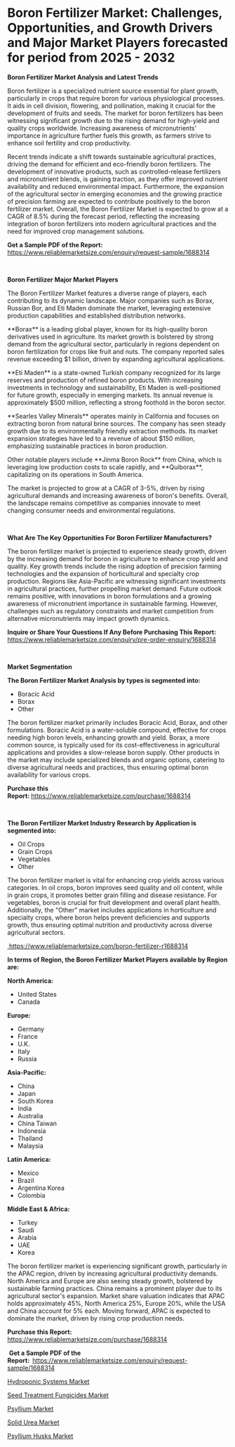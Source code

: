 <p><h1>Boron Fertilizer Market: Challenges, Opportunities, and Growth Drivers and Major Market Players forecasted for period from 2025 - 2032</h1></p><p><strong>Boron Fertilizer Market Analysis and Latest Trends</strong></p>
<p><p>Boron fertilizer is a specialized nutrient source essential for plant growth, particularly in crops that require boron for various physiological processes. It aids in cell division, flowering, and pollination, making it crucial for the development of fruits and seeds. The market for boron fertilizers has been witnessing significant growth due to the rising demand for high-yield and quality crops worldwide. Increasing awareness of micronutrients' importance in agriculture further fuels this growth, as farmers strive to enhance soil fertility and crop productivity.</p><p>Recent trends indicate a shift towards sustainable agricultural practices, driving the demand for efficient and eco-friendly boron fertilizers. The development of innovative products, such as controlled-release fertilizers and micronutrient blends, is gaining traction, as they offer improved nutrient availability and reduced environmental impact. Furthermore, the expansion of the agricultural sector in emerging economies and the growing practice of precision farming are expected to contribute positively to the boron fertilizer market. Overall, the Boron Fertilizer Market is expected to grow at a CAGR of 8.5% during the forecast period, reflecting the increasing integration of boron fertilizers into modern agricultural practices and the need for improved crop management solutions.</p></p>
<p><strong>Get a Sample PDF of the Report:&nbsp;</strong> <a href="https://www.reliablemarketsize.com/enquiry/request-sample/1688314?utm_campaign=1131&utm_medium=2&utm_source=Github&utm_content=ia&utm_term=30032025&utm_id=boron-fertilizer">https://www.reliablemarketsize.com/enquiry/request-sample/1688314</a></p>
<p>&nbsp;</p>
<p><strong>Boron Fertilizer Major Market Players</strong></p>
<p><p>The Boron Fertilizer Market features a diverse range of players, each contributing to its dynamic landscape. Major companies such as Borax, Russian Bor, and Eti Maden dominate the market, leveraging extensive production capabilities and established distribution networks.</p><p>**Borax** is a leading global player, known for its high-quality boron derivatives used in agriculture. Its market growth is bolstered by strong demand from the agricultural sector, particularly in regions dependent on boron fertilization for crops like fruit and nuts. The company reported sales revenue exceeding $1 billion, driven by expanding agricultural applications.</p><p>**Eti Maden** is a state-owned Turkish company recognized for its large reserves and production of refined boron products. With increasing investments in technology and sustainability, Eti Maden is well-positioned for future growth, especially in emerging markets. Its annual revenue is approximately $500 million, reflecting a strong foothold in the boron sector.</p><p>**Searles Valley Minerals** operates mainly in California and focuses on extracting boron from natural brine sources. The company has seen steady growth due to its environmentally friendly extraction methods. Its market expansion strategies have led to a revenue of about $150 million, emphasizing sustainable practices in boron production.</p><p>Other notable players include **Jinma Boron Rock** from China, which is leveraging low production costs to scale rapidly, and **Quiborax**, capitalizing on its operations in South America.</p><p>The market is projected to grow at a CAGR of 3-5%, driven by rising agricultural demands and increasing awareness of boron's benefits. Overall, the landscape remains competitive as companies innovate to meet changing consumer needs and environmental regulations.</p></p>
<p>&nbsp;</p>
<p><strong>What Are The Key Opportunities For Boron Fertilizer Manufacturers?</strong></p>
<p><p>The boron fertilizer market is projected to experience steady growth, driven by the increasing demand for boron in agriculture to enhance crop yield and quality. Key growth trends include the rising adoption of precision farming technologies and the expansion of horticultural and specialty crop production. Regions like Asia-Pacific are witnessing significant investments in agricultural practices, further propelling market demand. Future outlook remains positive, with innovations in boron formulations and a growing awareness of micronutrient importance in sustainable farming. However, challenges such as regulatory constraints and market competition from alternative micronutrients may impact growth dynamics.</p></p>
<p><strong>Inquire or Share Your Questions If Any Before Purchasing This Report:</strong> <a href="https://www.reliablemarketsize.com/enquiry/pre-order-enquiry/1688314?utm_campaign=1131&utm_medium=2&utm_source=Github&utm_content=ia&utm_term=30032025&utm_id=boron-fertilizer">https://www.reliablemarketsize.com/enquiry/pre-order-enquiry/1688314</a></p>
<p>&nbsp;</p>
<p><strong>Market Segmentation</strong></p>
<p><strong>The Boron Fertilizer Market Analysis by types is segmented into:</strong></p>
<p><ul><li>Boracic Acid</li><li>Borax</li><li>Other</li></ul></p>
<p><p>The boron fertilizer market primarily includes Boracic Acid, Borax, and other formulations. Boracic Acid is a water-soluble compound, effective for crops needing high boron levels, enhancing growth and yield. Borax, a more common source, is typically used for its cost-effectiveness in agricultural applications and provides a slow-release boron supply. Other products in the market may include specialized blends and organic options, catering to diverse agricultural needs and practices, thus ensuring optimal boron availability for various crops.</p></p>
<p><strong>Purchase this Report:&nbsp;</strong><a href="https://www.reliablemarketsize.com/purchase/1688314?utm_campaign=1131&utm_medium=2&utm_source=Github&utm_content=ia&utm_term=30032025&utm_id=boron-fertilizer">https://www.reliablemarketsize.com/purchase/1688314</a></p>
<p>&nbsp;</p>
<p><strong>The Boron Fertilizer Market Industry Research by Application is segmented into:</strong></p>
<p><ul><li>Oil Crops</li><li>Grain Crops</li><li>Vegetables</li><li>Other</li></ul></p>
<p><p>The boron fertilizer market is vital for enhancing crop yields across various categories. In oil crops, boron improves seed quality and oil content, while in grain crops, it promotes better grain filling and disease resistance. For vegetables, boron is crucial for fruit development and overall plant health. Additionally, the "Other" market includes applications in horticulture and specialty crops, where boron helps prevent deficiencies and supports growth, thus ensuring optimal nutrition and productivity across diverse agricultural sectors.</p></p>
<p><a href="https://www.reliablemarketsize.com/boron-fertilizer-r1688314?utm_campaign=1131&utm_medium=2&utm_source=Github&utm_content=ia&utm_term=30032025&utm_id=boron-fertilizer">&nbsp;https://www.reliablemarketsize.com/boron-fertilizer-r1688314</a></p>
<p><strong>In terms of Region, the Boron Fertilizer Market Players available by Region are:</strong></p>
<p>
    <p> <strong> North America: </strong>
        <ul>
            <li>United States</li>
            <li>Canada</li>
        </ul>
        </p> 
    <p> <strong> Europe: </strong>
        <ul>
            <li>Germany</li>
            <li>France</li>
            <li>U.K.</li>
            <li>Italy</li>
            <li>Russia</li>
        </ul>
        </p> 
    <p> <strong> Asia-Pacific: </strong>
        <ul>
            <li>China</li>
            <li>Japan</li>
            <li>South Korea</li>
            <li>India</li>
            <li>Australia</li>
            <li>China Taiwan</li>
            <li>Indonesia</li>
            <li>Thailand</li>
            <li>Malaysia</li>
        </ul>
        </p> 
    <p> <strong> Latin America: </strong>
        <ul>
            <li>Mexico</li>
            <li>Brazil</li>
            <li>Argentina Korea</li>
            <li>Colombia</li>
        </ul>
        </p> 
    <p> <strong> Middle East & Africa: </strong>
        <ul>
            <li>Turkey</li>
            <li>Saudi</li>
            <li>Arabia</li>
            <li>UAE</li>
            <li>Korea</li>
        </ul>
    </p>
    </p>
<p><p>The boron fertilizer market is experiencing significant growth, particularly in the APAC region, driven by increasing agricultural productivity demands. North America and Europe are also seeing steady growth, bolstered by sustainable farming practices. China remains a prominent player due to its agricultural sector's expansion. Market share valuation indicates that APAC holds approximately 45%, North America 25%, Europe 20%, while the USA and China account for 5% each. Moving forward, APAC is expected to dominate the market, driven by rising crop production needs.</p></p>
<p><strong>Purchase this Report: </strong><a href="https://www.reliablemarketsize.com/purchase/1688314?utm_campaign=1131&utm_medium=2&utm_source=Github&utm_content=ia&utm_term=30032025&utm_id=boron-fertilizer">https://www.reliablemarketsize.com/purchase/1688314</a></p>
<p>&nbsp;<strong>Get a Sample PDF of the Report:&nbsp;&nbsp;</strong><a href="https://www.reliablemarketsize.com/enquiry/request-sample/1688314?utm_campaign=1131&utm_medium=2&utm_source=Github&utm_content=ia&utm_term=30032025&utm_id=boron-fertilizer">https://www.reliablemarketsize.com/enquiry/request-sample/1688314</a></p>
<p><strong></strong></p>
<p><p><a href="https://github.com/bhatttutty2p/Market-Research-Report-List-1/blob/main/hydroponic-systems-market.md?utm_campaign=1131&utm_medium=2&utm_source=Github&utm_content=ia&utm_term=30032025&utm_id=boron-fertilizer">Hydroponic Systems Market</a></p><p><a href="https://github.com/etapaqanee/Market-Research-Report-List-1/blob/main/seed-treatment-fungicides-market.md?utm_campaign=1131&utm_medium=2&utm_source=Github&utm_content=ia&utm_term=30032025&utm_id=boron-fertilizer">Seed Treatment Fungicides Market</a></p><p><a href="https://github.com/leptouwrites/Market-Research-Report-List-1/blob/main/psyllium-market.md?utm_campaign=1131&utm_medium=2&utm_source=Github&utm_content=ia&utm_term=30032025&utm_id=boron-fertilizer">Psyllium Market</a></p><p><a href="https://github.com/sphaabrose/Market-Research-Report-List-1/blob/main/solid-urea-market.md?utm_campaign=1131&utm_medium=2&utm_source=Github&utm_content=ia&utm_term=30032025&utm_id=boron-fertilizer">Solid Urea Market</a></p><p><a href="https://github.com/colloerrinbp/Market-Research-Report-List-1/blob/main/psyllium-husks-market.md?utm_campaign=1131&utm_medium=2&utm_source=Github&utm_content=ia&utm_term=30032025&utm_id=boron-fertilizer">Psyllium Husks Market</a></p></p>